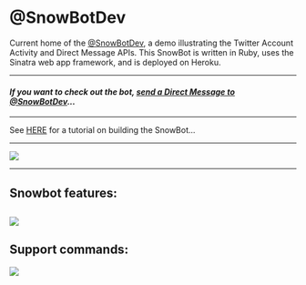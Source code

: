 # @SnowBotDev
Current home of the [@SnowBotDev](https://twitter.com/SnowBotDev), a demo illustrating the Twitter Account Activity and Direct Message APIs. This SnowBot is written in Ruby, uses the Sinatra web app framework, and is deployed on Heroku. 

---------------------
 ####  *If you want to check out the bot, [send a Direct Message to @SnowBotDev](https://twitter.com/messages/compose?recipient_id=906948460078698496)...*
---------------------

See [HERE](https://github.com/twitterdev/SnowBotDev/wiki) for a tutorial on building the SnowBot...

---------------------


![](https://github.com/twitterdev/SnowBotDev/blob/master/docs/screenshots/snowbot_profile.jpg)

---------------------
Snowbot features:
---------------------
![](https://github.com/twitterdev/SnowBotDev/blob/master/docs/screenshots/snowbot_features.png)
---------------------
Support commands:
---------------------
![](https://github.com/twitterdev/SnowBotDev/blob/master/docs/screenshots/help_commands.jpg)



